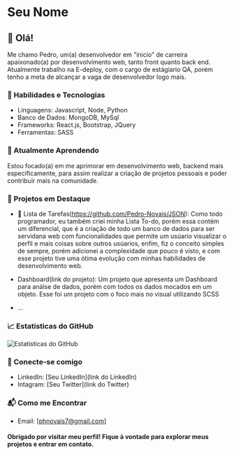 # Seu Nome

## 👋 Olá!

Me chamo Pedro, um(a) desenvolvedor em "ínicio" de carreira apaixonado(a) por desenvolvimento web, tanto front quanto back end. Atualmente trabalho na E-deploy, com o cargo de estágiario QA, 
porém tenho a meta de alcançar a vaga de desenvolvedor logo mais.

### 🚀 Habilidades e Tecnologias

- Linguagens: Javascript, Node, Python
- Banco de Dados: MongoDB, MySql
- Frameworks: React.js, Bootstrap, JQuery
- Ferramentas: SASS

### 🌱 Atualmente Aprendendo

Estou focado(a) em me aprimorar em desenvolvimento web, backend mais específicamente, para assim realizar a criação de projetos pessoais e poder contribuir mais na comunidade.

### 🔧 Projetos em Destaque

- 📝 Lista de Tarefas(https://github.com/Pedro-Novais/JSON): Como todo programador, eu também criei minha Lista To-do, porém essa contém um diferencial, que é a criação de todo um banco de dados para ser servidana web
  com funcionalidades que permite um usúario visualizar o perfil e mais coisas sobre outros usúarios, enfim, fiz o conceito simples de sempre, porém adicionei a complexidade que pouco é visto,
  e com esse projeto tive uma ótima evolução com minhas habilidades de desenvolvimento web.

  
- Dashboard(link do projeto): Um projeto que apresenta um Dashboard para análse de dados, porém com todos os dados mocados em um objeto. Esse foi um projeto com o foco mais no visual utilizando SCSS
- ...

### 📈 Estatísticas do GitHub

![Estatísticas do GitHub](https://github-readme-stats.vercel.app/api?username=Pedro-Novais&show_icons=true&theme=dark)

### 🤝 Conecte-se comigo

- LinkedIn: [Seu LinkedIn](link do LinkedIn)
- Intagram: [Seu Twitter](link do Twitter)

### 📬 Como me Encontrar

- Email: [phnovais7@gmail.com]

#### Obrigado por visitar meu perfil! Fique à vontade para explorar meus projetos e entrar em contato.

